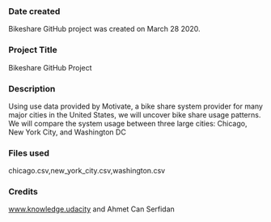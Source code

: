 ### Date created
Bikeshare GitHub project was created on March 28 2020.

### Project Title
Bikeshare GitHub Project

### Description
Using use data provided by Motivate, a bike share system provider for many major cities in the United States, we will uncover bike share usage patterns.
We will compare the system usage between three large cities: Chicago, New York City, and Washington DC


### Files used
chicago.csv,new_york_city.csv,washington.csv


### Credits
www.knowledge.udacity and Ahmet Can Serfidan
